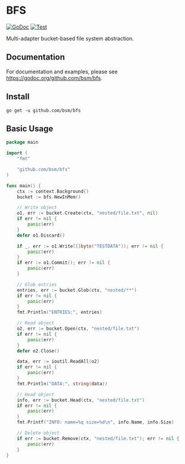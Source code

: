 # BFS

[![GoDoc](https://godoc.org/github.com/bsm/bfs?status.svg)](https://godoc.org/github.com/bsm/bfs)
[![Test](https://github.com/bsm/bfs/actions/workflows/test.yml/badge.svg)](https://github.com/bsm/bfs/actions/workflows/test.yml)

Multi-adapter bucket-based file system abstraction.

## Documentation

For documentation and examples, please see https://godoc.org/github.com/bsm/bfs.

## Install

```
go get -u github.com/bsm/bfs
```

## Basic Usage

```go
package main

import (
	"fmt"

	"github.com/bsm/bfs"
)

func main() {
	ctx := context.Background()
	bucket := bfs.NewInMem()

	// Write object
	o1, err := bucket.Create(ctx, "nested/file.txt", nil)
	if err != nil {
		panic(err)
	}
	defer o1.Discard()

	if _, err := o1.Write([]byte("TESTDATA")); err != nil {
		panic(err)
	}
	if err := o1.Commit(); err != nil {
		panic(err)
	}

	// Glob entries
	entries, err := bucket.Glob(ctx, "nested/**")
	if err != nil {
		panic(err)
	}
	fmt.Println("ENTRIES:", entries)

	// Read object
	o2, err := bucket.Open(ctx, "nested/file.txt")
	if err != nil {
		panic(err)
	}
	defer o2.Close()

	data, err := ioutil.ReadAll(o2)
	if err != nil {
		panic(err)
	}
	fmt.Println("DATA:", string(data))

	// Head object
	info, err := bucket.Head(ctx, "nested/file.txt")
	if err != nil {
		panic(err)
	}
	fmt.Printf("INFO: name=%q size=%d\n", info.Name, info.Size)

	// Delete object
	if err := bucket.Remove(ctx, "nested/file.txt"); err != nil {
		panic(err)
	}
}
```
